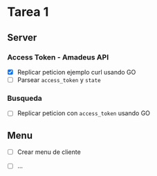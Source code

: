 # Tarea 1



## Server
### Access Token - Amadeus API
- [x] Replicar peticion ejemplo curl usando GO
- [ ] Parsear `access_token` y `state`
### Busqueda
- [ ] Replicar peticion con `access_token` usando GO


## Menu
- [ ] Crear menu de cliente

- [ ] ...

